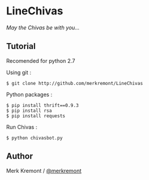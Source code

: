 # LineChivas
_May the Chivas be with you..._

Tutorial
------
Recomended for python 2.7

Using git :

    $ git clone http://github.com/merkremont/LineChivas


Python packages :

    $ pip install thrift==0.9.3
    $ pip install rsa
    $ pip install requests

Run Chivas :

    $ python chivasbot.py

Author
------

Merk Kremont / [@merkremont](https://twitter.com/merkremont)

